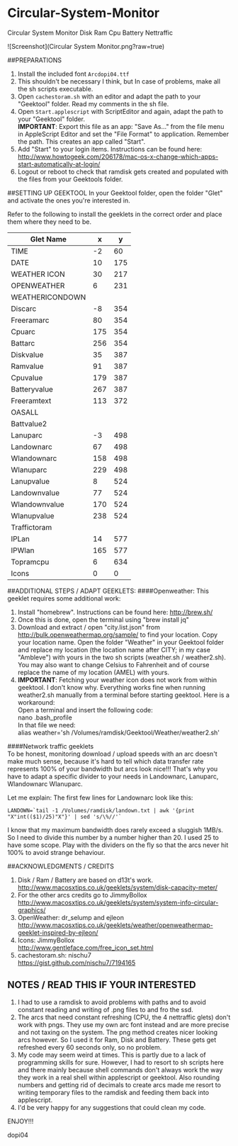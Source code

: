 # Circular-System-Monitor
Circular System Monitor Disk Ram Cpu Battery Nettraffic

![Screenshot](Circular System Monitor.png?raw=true)

##PREPARATIONS

1. Install the included font `Arcdopi04.ttf`
2. This shouldn't be necessary I think,  but In case of problems, make all the sh scripts executable.
3. Open `cachestoram.sh` with an editor and adapt the path to your "Geektool" folder. Read my comments in the sh file.
4. Open `Start.applescript` with ScriptEditor and again, adapt the path to your "Geektool" folder.   
    **IMPORTANT**: Export this file as an app: "Save As..." from the file menu in AppleScript Editor and set the "File Format" to application. Remember the path. This creates an app called "Start".
5. Add "Start" to your login items.  Instructions can be found here: http://www.howtogeek.com/206178/mac-os-x-change-which-apps-start-automatically-at-login/
6. Logout or reboot to check that ramdisk gets created and populated with the files from your Geektools folder.

##SETTING UP GEEKTOOL
In your Geektool folder, open the folder "Glet" and activate the ones you're interested in.
  
Refer to the following to install the geeklets in the correct order and place them where they need to be.  

Glet Name|x|y
---|---|---
TIME|-2|60
DATE|10|175
WEATHER ICON|30|217
OPENWEATHER|6|231
WEATHERICONDOWN||
Discarc|-8|354
Freeramarc|80|354
Cpuarc|175|354
Battarc|256|354
Diskvalue|35|387
Ramvalue|91|387
Cpuvalue|179|387
Batteryvalue|267|387
Freeramtext|113|372
OASALL||
Battvalue2||
Lanuparc|-3|498
Landownarc|67|498
Wlandownarc|158|498
Wlanuparc|229|498
Lanupvalue|8|524
Landownvalue|77|524
Wlandownvalue|170|524
Wlanupvalue|238|524
Traffictoram||
IPLan|14|577  
IPWlan|165|577  
Topramcpu|6|634  
Icons|0|0


##ADDITIONAL STEPS / ADAPT GEEKLETS:
####Openweather: This geeklet requires some additional work:   
1. Install "homebrew". Instructions can be found here: http://brew.sh/ 
2. Once this is done, open the terminal using  "brew install jq"  
3. Download and extract / open  "city.list.json" from http://bulk.openweathermap.org/sample/ to find your location. Copy your location name. 
   Open the folder "Weather" in your Geektool folder and replace my location (the location name after CITY; in my case "Ambleve") with yours in the two sh scripts (weather.sh / weather2.sh). 
   You may also want to change Celsius to Fahrenheit and of course replace the name of my location (AMEL) with yours.  
4. **IMPORTANT**: Fetching your weather icon does not work from within geektool. I don't know why. 
   Everything works fine when running weather2.sh manually from a terminal before starting geektool. Here is a workaround:    
    Open a terminal and insert the following code:  
    nano .bash_profile  
    In that file we need:  
    alias weather='sh /Volumes/ramdisk/Geektool/Weather/weather2.sh'  

####Network traffic geeklets  
To be honest, monitoring download / upload speeds with an arc doesn't make much sense, because it's hard to tell which data transfer rate represents 100% of your bandwidth but arcs look nice!!! That's why you have to adapt a specific divider to your needs in Landownarc, Lanuparc, Wlandownarc Wlanuparc.     

Let me explain: The first few lines for Landownarc look like this: 
```
LANDOWN=`tail -1 /Volumes/ramdisk/landown.txt | awk '{print "X"int(($1)/25)"X"}' | sed 's/\%//'`
```
I know that my maximum bandwidth does rarely exceed a sluggish 1MB/s. So I need to divide this number by a number higher than 20. I used 25 to have some scope. Play with the dividers on the fly so that the arcs never hit 100% to avoid strange behaviour.

##ACKNOWLEDGMENTS / CREDITS

1. Disk / Ram / Battery are based on d13t's work.  
http://www.macosxtips.co.uk/geeklets/system/disk-capacity-meter/
2. For the other arcs credits go to JimmyBollox  
http://www.macosxtips.co.uk/geeklets/system/system-info-circular-graphics/
3. OpenWeather: dr_selump and ejleon  
http://www.macosxtips.co.uk/geeklets/weather/openweathermap-geeklet-inspired-by-ejleon/
4. Icons: JimmyBollox  
http://www.gentleface.com/free_icon_set.html
5. cachestoram.sh: nischu7  
https://gist.github.com/nischu7/7194165

## NOTES / READ THIS IF YOUR INTERESTED

1. I had to use a ramdisk to avoid problems with paths and to avoid constant reading and writing of .png files to and fro the ssd.
2. The arcs that need constant refreshing (CPU, the 4 nettraffic glets) don't work with pngs. They use my own arc font instead and are more precise and not taxing on the system. The png method creates nicer looking arcs however. So I used it for Ram, Disk and Battery. These gets get refreshed every 60 seconds only, so no problem.
3. My code may seem weird at times. This is partly due to a lack of programming skills for sure.  However, I had to resort to sh scripts here and there mainly because shell commands don't always work the way they work in a real shell within applescript or geektool. Also rounding numbers and getting rid of decimals to create arcs made me resort to writing temporary files to the ramdisk and feeding them back into applescript.
4. I'd be very happy for any suggestions that could clean my code.

ENJOY!!!

dopi04     
